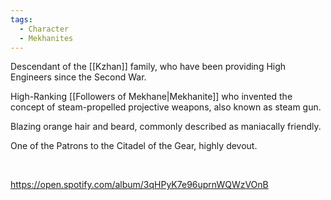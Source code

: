 ```yaml
---
tags:
  - Character
  - Mekhanites
---
```


Descendant of the [[Kzhan]] family, who have been providing High Engineers since the Second War. 

High-Ranking [[Followers of Mekhane|Mekhanite]] who invented the concept of steam-propelled projective weapons, also known as steam gun.

Blazing orange hair and beard, commonly described as maniacally friendly. 

One of the Patrons to the Citadel of the Gear, highly devout. 

 

https://open.spotify.com/album/3qHPyK7e96uprnWQWzVOnB
